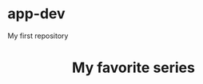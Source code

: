 # app-dev
My first repository
<html>
  <head>
    <center><h1>My favorite series</h1></center>  
  </head>


</html>
